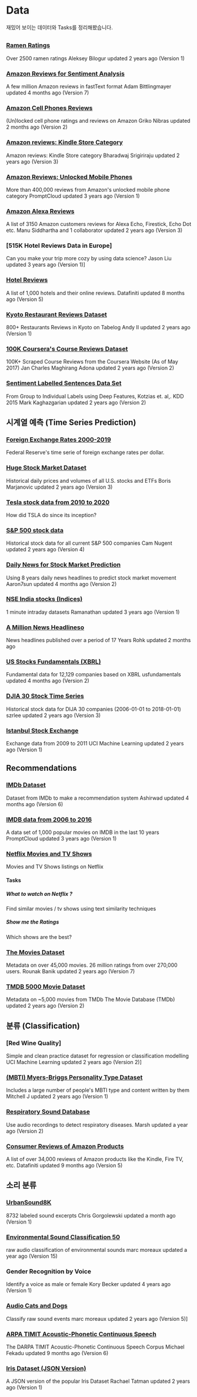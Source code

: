 

# Data
재밌어 보이는 데이터와 Tasks를 정리해봤습니다.

##
### [Ramen Ratings](https://www.kaggle.com/residentmario/ramen-ratings)
Over 2500 ramen ratings
Aleksey Bilogur updated 2 years ago (Version 1)

### [Amazon Reviews for Sentiment Analysis](https://www.kaggle.com/bittlingmayer/amazonreviews)
A few million Amazon reviews in fastText format
Adam Bittlingmayer updated 4 months ago (Version 7)

### [Amazon Cell Phones Reviews](https://www.kaggle.com/grikomsn/amazon-cell-phones-reviews)
(Un)locked cell phone ratings and reviews on Amazon
Griko Nibras updated 2 months ago (Version 2)

### [Amazon reviews: Kindle Store Category](https://www.kaggle.com/bharadwaj6/kindle-reviews)
Amazon reviews: Kindle Store category
Bharadwaj Srigiriraju updated 2 years ago (Version 3)

### [Amazon Reviews: Unlocked Mobile Phones](https://www.kaggle.com/PromptCloudHQ/amazon-reviews-unlocked-mobile-phones)
More than 400,000 reviews from Amazon's unlocked mobile phone category
PromptCloud updated 3 years ago (Version 1)

### [Amazon Alexa Reviews](https://www.kaggle.com/sid321axn/amazon-alexa-reviews)
A list of 3150 Amazon customers reviews for Alexa Echo, Firestick, Echo Dot etc.
Manu Siddhartha and 1 collaborator updated 2 years ago (Version 3)

### [515K Hotel Reviews Data in Europe]
Can you make your trip more cozy by using data science?
Jason Liu updated 3 years ago (Version 1)]

### [Hotel Reviews](https://www.kaggle.com/datafiniti/hotel-reviews)
A list of 1,000 hotels and their online reviews.
Datafiniti updated 8 months ago (Version 5)

### [Kyoto Restaurant Reviews Dataset](https://www.kaggle.com/koki25ando/tabelog-restaurant-review-dataset)
800+ Restaurants Reviews in Kyoto on Tabelog
Andy II updated 2 years ago (Version 1)

### [100K Coursera's Course Reviews Dataset](https://www.kaggle.com/septa97/100k-courseras-course-reviews-dataset)
100K+ Scraped Course Reviews from the Coursera Website (As of May 2017)
Jan Charles Maghirang Adona updated 2 years ago (Version 2)

### [Sentiment Labelled Sentences Data Set](https://www.kaggle.com/marklvl/sentiment-labelled-sentences-data-set)
From Group to Individual Labels using Deep Features, Kotzias et. al,. KDD 2015
Mark Kaghazgarian updated 2 years ago (Version 2)

## 시계열 예측 (Time Series Prediction)
### [Foreign Exchange Rates 2000-2019](https://www.kaggle.com/brunotly/foreign-exchange-rates-per-dollar-20002019)
Federal Reserve's time serie of foreign exchange rates per dollar.

### [Huge Stock Market Dataset](https://www.kaggle.com/borismarjanovic/price-volume-data-for-all-us-stocks-etfs)
Historical daily prices and volumes of all U.S. stocks and ETFs
Boris Marjanovic updated 2 years ago (Version 3)

### [Tesla stock data from 2010 to 2020](https://www.kaggle.com/timoboz/tesla-stock-data-from-2010-to-2020)
How did TSLA do since its inception?

### [S&P 500 stock data](https://www.kaggle.com/camnugent/sandp500)
Historical stock data for all current S&P 500 companies
Cam Nugent updated 2 years ago (Version 4)

### [Daily News for Stock Market Prediction](https://www.kaggle.com/aaron7sun/stocknews)
Using 8 years daily news headlines to predict stock market movement
Aaron7sun updated 4 months ago (Version 2)

### [NSE India stocks (Indices)](https://www.kaggle.com/ramamet4/nse-stocks-database)
1 minute intraday datasets
Ramanathan updated 3 years ago (Version 1)

### [A Million News Headlineso](https://www.kaggle.com/therohk/million-headlines)
News headlines published over a period of 17 Years
Rohk updated 2 months ago

### [US Stocks Fundamentals (XBRL)](https://www.kaggle.com/usfundamentals/us-stocks-fundamentals)
Fundamental data for 12,129 companies based on XBRL
usfundamentals updated 4 months ago (Version 2)

### [DJIA 30 Stock Time Series](https://www.kaggle.com/szrlee/stock-time-series-20050101-to-20171231)
Historical stock data for DIJA 30 companies (2006-01-01 to 2018-01-01)
szrlee updated 2 years ago (Version 3)

### [Istanbul Stock Exchange](https://www.kaggle.com/uciml/istanbul-stock-exchange)
Exchange data from 2009 to 2011
UCI Machine Learning updated 2 years ago (Version 1)

## Recommendations
### [IMDb Dataset](https://www.kaggle.com/ashirwadsangwan/imdb-dataset)
Dataset from IMDb to make a recommendation system
Ashirwad updated 4 months ago (Version 6)

### [IMDB data from 2006 to 2016](https://www.kaggle.com/PromptCloudHQ/imdb-data)
A data set of 1,000 popular movies on IMDB in the last 10 years
PromptCloud updated 3 years ago (Version 1)

### [Netflix Movies and TV Shows](https://www.kaggle.com/shivamb/netflix-shows/tasks)
Movies and TV Shows listings on Netflix

#### Tasks
##### What to watch on Netflix ?
Find similar movies / tv shows using text similarity techniques
##### Show me the Ratings
Which shows are the best?

### [The Movies Dataset](https://www.kaggle.com/rounakbanik/the-movies-dataset)
Metadata on over 45,000 movies. 26 million ratings from over 270,000 users.
Rounak Banik updated 2 years ago (Version 7)

### [TMDB 5000 Movie Dataset](https://www.kaggle.com/tmdb/tmdb-movie-metadata)
Metadata on ~5,000 movies from TMDb
The Movie Database (TMDb) updated 2 years ago (Version 2)

## 분류 (Classification)
### [Red Wine Quality]
Simple and clean practice dataset for regression or classification modelling
UCI Machine Learning updated 2 years ago (Version 2)]

### [(MBTI) Myers-Briggs Personality Type Dataset](https://www.kaggle.com/datasnaek/mbti-type)
Includes a large number of people's MBTI type and content written by them
Mitchell J updated 2 years ago (Version 1)

### [Respiratory Sound Database](https://www.kaggle.com/vbookshelf/respiratory-sound-database)
Use audio recordings to detect respiratory diseases.
Marsh updated a year ago (Version 2)

### [Consumer Reviews of Amazon Products](https://www.kaggle.com/datafiniti/consumer-reviews-of-amazon-products)
A list of over 34,000 reviews of Amazon products like the Kindle, Fire TV, etc.
Datafiniti updated 9 months ago (Version 5)

## 소리 분류
### [UrbanSound8K](https://www.kaggle.com/chrisfilo/urbansound8k)
8732 labeled sound excerpts
Chris Gorgolewski updated a month ago (Version 1)

### [Environmental Sound Classification 50](https://www.kaggle.com/mmoreaux/environmental-sound-classification-50)
raw audio classification of environmental sounds
marc moreaux updated a year ago (Version 15)

### Gender Recognition by Voice
Identify a voice as male or female
Kory Becker updated 4 years ago (Version 1)

### [Audio Cats and Dogs](https://www.kaggle.com/mmoreaux/audio-cats-and-dogs)
Classify raw sound events
marc moreaux updated 2 years ago (Version 5)]
### [ARPA TIMIT Acoustic-Phonetic Continuous Speech](https://www.kaggle.com/mfekadu/darpa-timit-acousticphonetic-continuous-speech)
The DARPA TIMIT Acoustic-Phonetic Continuous Speech Corpus
Michael Fekadu updated 9 months ago (Version 6)

### [Iris Dataset (JSON Version)](https://www.kaggle.com/rtatman/iris-dataset-json-version)
A JSON version of the popular Iris Dataset
Rachael Tatman updated 2 years ago (Version 1)

### []()
### []()
### []()
### []()
### []()

